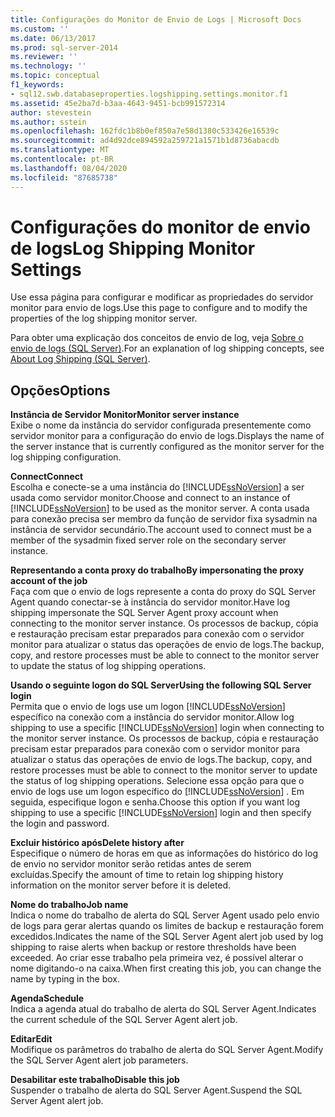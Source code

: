 ```yaml
---
title: Configurações do Monitor de Envio de Logs | Microsoft Docs
ms.custom: ''
ms.date: 06/13/2017
ms.prod: sql-server-2014
ms.reviewer: ''
ms.technology: ''
ms.topic: conceptual
f1_keywords:
- sql12.swb.databaseproperties.logshipping.settings.monitor.f1
ms.assetid: 45e2ba7d-b3aa-4643-9451-bcb991572314
author: stevestein
ms.author: sstein
ms.openlocfilehash: 162fdc1b8b0ef850a7e58d1380c533426e16539c
ms.sourcegitcommit: ad4d92dce894592a259721a1571b1d8736abacdb
ms.translationtype: MT
ms.contentlocale: pt-BR
ms.lasthandoff: 08/04/2020
ms.locfileid: "87685738"
---
```

# <a name="log-shipping-monitor-settings"></a><span data-ttu-id="05266-102">Configurações do monitor de envio de logs</span><span class="sxs-lookup"><span data-stu-id="05266-102">Log Shipping Monitor Settings</span></span>
  <span data-ttu-id="05266-103">Use essa página para configurar e modificar as propriedades do servidor monitor para envio de logs.</span><span class="sxs-lookup"><span data-stu-id="05266-103">Use this page to configure and to modify the properties of the log shipping monitor server.</span></span>  
  
 <span data-ttu-id="05266-104">Para obter uma explicação dos conceitos de envio de log, veja [Sobre o envio de logs &#40;SQL Server&#41;](../../database-engine/log-shipping/about-log-shipping-sql-server.md).</span><span class="sxs-lookup"><span data-stu-id="05266-104">For an explanation of log shipping concepts, see [About Log Shipping &#40;SQL Server&#41;](../../database-engine/log-shipping/about-log-shipping-sql-server.md).</span></span>  
  
## <a name="options"></a><span data-ttu-id="05266-105">Opções</span><span class="sxs-lookup"><span data-stu-id="05266-105">Options</span></span>  
 <span data-ttu-id="05266-106">**Instância de Servidor Monitor**</span><span class="sxs-lookup"><span data-stu-id="05266-106">**Monitor server instance**</span></span>  
 <span data-ttu-id="05266-107">Exibe o nome da instância do servidor configurada presentemente como servidor monitor para a configuração do envio de logs.</span><span class="sxs-lookup"><span data-stu-id="05266-107">Displays the name of the server instance that is currently configured as the monitor server for the log shipping configuration.</span></span>  
  
 <span data-ttu-id="05266-108">**Connect**</span><span class="sxs-lookup"><span data-stu-id="05266-108">**Connect**</span></span>  
 <span data-ttu-id="05266-109">Escolha e conecte-se a uma instância do [!INCLUDE[ssNoVersion](../../includes/ssnoversion-md.md)] a ser usada como servidor monitor.</span><span class="sxs-lookup"><span data-stu-id="05266-109">Choose and connect to an instance of [!INCLUDE[ssNoVersion](../../includes/ssnoversion-md.md)] to be used as the monitor server.</span></span> <span data-ttu-id="05266-110">A conta usada para conexão precisa ser membro da função de servidor fixa sysadmin na instância de servidor secundário.</span><span class="sxs-lookup"><span data-stu-id="05266-110">The account used to connect must be a member of the sysadmin fixed server role on the secondary server instance.</span></span>  
  
 <span data-ttu-id="05266-111">**Representando a conta proxy do trabalho**</span><span class="sxs-lookup"><span data-stu-id="05266-111">**By impersonating the proxy account of the job**</span></span>  
 <span data-ttu-id="05266-112">Faça com que o envio de logs represente a conta do proxy do SQL Server Agent quando conectar-se à instância do servidor monitor.</span><span class="sxs-lookup"><span data-stu-id="05266-112">Have log shipping impersonate the SQL Server Agent proxy account when connecting to the monitor server instance.</span></span> <span data-ttu-id="05266-113">Os processos de backup, cópia e restauração precisam estar preparados para conexão com o servidor monitor para atualizar o status das operações de envio de logs.</span><span class="sxs-lookup"><span data-stu-id="05266-113">The backup, copy, and restore processes must be able to connect to the monitor server to update the status of log shipping operations.</span></span>  
  
 <span data-ttu-id="05266-114">**Usando o seguinte logon do SQL Server**</span><span class="sxs-lookup"><span data-stu-id="05266-114">**Using the following SQL Server login**</span></span>  
 <span data-ttu-id="05266-115">Permita que o envio de logs use um logon [!INCLUDE[ssNoVersion](../../includes/ssnoversion-md.md)] específico na conexão com a instância do servidor monitor.</span><span class="sxs-lookup"><span data-stu-id="05266-115">Allow log shipping to use a specific [!INCLUDE[ssNoVersion](../../includes/ssnoversion-md.md)] login when connecting to the monitor server instance.</span></span> <span data-ttu-id="05266-116">Os processos de backup, cópia e restauração precisam estar preparados para conexão com o servidor monitor para atualizar o status das operações de envio de logs.</span><span class="sxs-lookup"><span data-stu-id="05266-116">The backup, copy, and restore processes must be able to connect to the monitor server to update the status of log shipping operations.</span></span> <span data-ttu-id="05266-117">Selecione essa opção para que o envio de logs use um logon específico do [!INCLUDE[ssNoVersion](../../includes/ssnoversion-md.md)] . Em seguida, especifique logon e senha.</span><span class="sxs-lookup"><span data-stu-id="05266-117">Choose this option if you want log shipping to use a specific [!INCLUDE[ssNoVersion](../../includes/ssnoversion-md.md)] login and then specify the login and password.</span></span>  
  
 <span data-ttu-id="05266-118">**Excluir histórico após**</span><span class="sxs-lookup"><span data-stu-id="05266-118">**Delete history after**</span></span>  
 <span data-ttu-id="05266-119">Especifique o número de horas em que as informações do histórico do log de envio no servidor monitor serão retidas antes de serem excluídas.</span><span class="sxs-lookup"><span data-stu-id="05266-119">Specify the amount of time to retain log shipping history information on the monitor server before it is deleted.</span></span>  
  
 <span data-ttu-id="05266-120">**Nome do trabalho**</span><span class="sxs-lookup"><span data-stu-id="05266-120">**Job name**</span></span>  
 <span data-ttu-id="05266-121">Indica o nome do trabalho de alerta do SQL Server Agent usado pelo envio de logs para gerar alertas quando os limites de backup e restauração forem excedidos.</span><span class="sxs-lookup"><span data-stu-id="05266-121">Indicates the name of the SQL Server Agent alert job used by log shipping to raise alerts when backup or restore thresholds have been exceeded.</span></span> <span data-ttu-id="05266-122">Ao criar esse trabalho pela primeira vez, é possível alterar o nome digitando-o na caixa.</span><span class="sxs-lookup"><span data-stu-id="05266-122">When first creating this job, you can change the name by typing in the box.</span></span>  
  
 <span data-ttu-id="05266-123">**Agenda**</span><span class="sxs-lookup"><span data-stu-id="05266-123">**Schedule**</span></span>  
 <span data-ttu-id="05266-124">Indica a agenda atual do trabalho de alerta do SQL Server Agent.</span><span class="sxs-lookup"><span data-stu-id="05266-124">Indicates the current schedule of the SQL Server Agent alert job.</span></span>  
  
 <span data-ttu-id="05266-125">**Editar**</span><span class="sxs-lookup"><span data-stu-id="05266-125">**Edit**</span></span>  
 <span data-ttu-id="05266-126">Modifique os parâmetros do trabalho de alerta do SQL Server Agent.</span><span class="sxs-lookup"><span data-stu-id="05266-126">Modify the SQL Server Agent alert job parameters.</span></span>  
  
 <span data-ttu-id="05266-127">**Desabilitar este trabalho**</span><span class="sxs-lookup"><span data-stu-id="05266-127">**Disable this job**</span></span>  
 <span data-ttu-id="05266-128">Suspender o trabalho de alerta do SQL Server Agent.</span><span class="sxs-lookup"><span data-stu-id="05266-128">Suspend the SQL Server Agent alert job.</span></span>  
  
  
